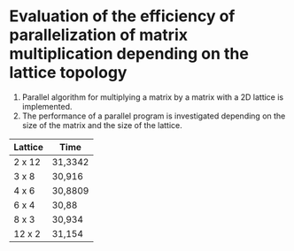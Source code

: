 # Evaluation of the efficiency of parallelization of matrix multiplication depending on the lattice topology

1. Parallel algorithm for multiplying a matrix by a matrix with a 2D lattice is implemented.
2. The performance of a parallel program is investigated depending on the size of the matrix and the size of the lattice.

| Lattice | Time    |
| ------- | ------- |
| 2 x 12  | 31,3342 |
| 3 x 8   | 30,916  |
| 4 x 6   | 30,8809 |
| 6 x 4   | 30,88   |
| 8 x 3   | 30,934  |
| 12 x 2  | 31,154  |


